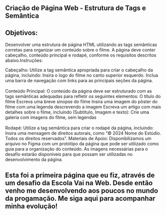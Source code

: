 ## Criação de Página Web - Estrutura de Tags e Semântica
## Objetivos:
Desenvolver uma estrutura de página HTML utilizando as tags semânticas corretas para organizar um conteúdo sobre o filme. A página deve conter cabeçalho, conteúdo principal e rodapé, conforme os requisitos descritos abaixo.Instruções:
<div>
Cabeçalho:
Utilize a tag semântica apropriada para criar o cabeçalho da página, incluindo:
 Insira o logo do filme no canto superior esquerdo.
 Inclua uma barra de navegação com links para as principais seções da página.
</div>

<br>
Conteúdo Principal:
O conteúdo da página deve ser estruturado com as tags semânticas adequadas para refletir os seguintes elementos:
 O título do filme
 Escreva uma breve sinopse do filme
 Insira uma imagem do pôster do filme com uma legenda descrevendo a imagem
 Escreva um artigo com mais detalhes sobre o filme, incluindo (Subtítulo, Imagem e texto):
 Crie uma galeria com imagens do filme, sem legendas 
</br>

<br>
Rodapé: Utilize a tag semântica para criar o rodapé da página, incluindo:
 Insira uma mensagem de direitos autorais, como “© 2024 Nome do Estúdio. Todos os direitos reservados”.
Materiais de Apoio:
 Disponibilizamos um arquivo no Figma com um protótipo da página que pode ser utilizado como guia para a organização do conteúdo.
 As imagens necessárias para o desafio estarão disponíveis para que possam ser utilizadas no desenvolvimento da página.
  </br>

  ## Esta foi a primeira página que eu fiz, através de um desafio da Escola Vai na Web. Desde então venho me desenvolvendo aos poucos no mundo da progamação. Me siga aqui para acompanhar minha evolução!
